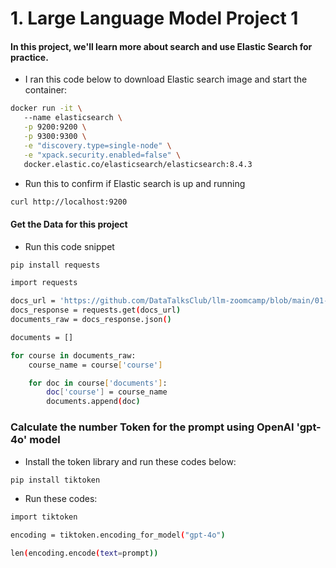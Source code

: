 # 1. Large Language Model Project 1

#### In this project, we'll learn more about search and use Elastic Search for practice.

* I ran this code below to download Elastic search image and start the container:
```bash
docker run -it \                 
   --name elasticsearch \
   -p 9200:9200 \
   -p 9300:9300 \
   -e "discovery.type=single-node" \
   -e "xpack.security.enabled=false" \
   docker.elastic.co/elasticsearch/elasticsearch:8.4.3
```

* Run this to confirm if Elastic search is up and running
```bash
curl http://localhost:9200
```

#### Get the Data for this project

* Run this code snippet
```bash
pip install requests

import requests 

docs_url = 'https://github.com/DataTalksClub/llm-zoomcamp/blob/main/01-intro/documents.json?raw=1'
docs_response = requests.get(docs_url)
documents_raw = docs_response.json()

documents = []

for course in documents_raw:
    course_name = course['course']

    for doc in course['documents']:
        doc['course'] = course_name
        documents.append(doc)
```

### Calculate the number Token for the prompt using OpenAI 'gpt-4o' model

* Install the token library and run these codes below:
```bash
pip install tiktoken
```

* Run these codes:

```bash
import tiktoken

encoding = tiktoken.encoding_for_model("gpt-4o")

len(encoding.encode(text=prompt))
```

